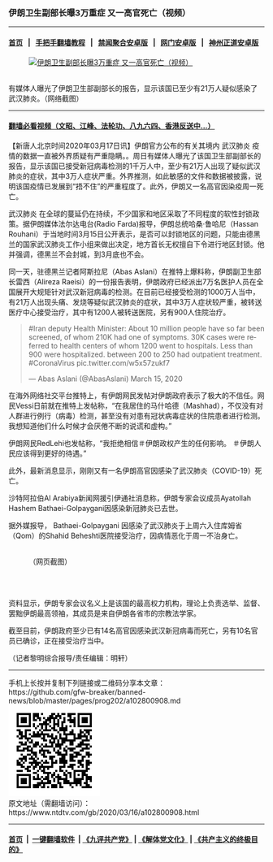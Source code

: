 ### 伊朗卫生副部长曝3万重症 又一高官死亡（视频）
------------------------

#### [首页](https://github.com/gfw-breaker/banned-news/blob/master/README.md) &nbsp;&nbsp;|&nbsp;&nbsp; [手把手翻墙教程](https://github.com/gfw-breaker/guides/wiki) &nbsp;&nbsp;|&nbsp;&nbsp; [禁闻聚合安卓版](https://github.com/gfw-breaker/bn-android) &nbsp;&nbsp;|&nbsp;&nbsp; [网门安卓版](https://github.com/oGate2/oGate) &nbsp;&nbsp;|&nbsp;&nbsp; [神州正道安卓版](https://github.com/SzzdOgate/update) 



<div><div class="featured_image">
 <a href="https://i.ntdtv.com/assets/uploads/2020/03/9a22921c305b18d1354acb291ef929ee.jpg" target="_blank">
  <figure>
   <img alt="伊朗卫生副部长曝3万重症 又一高官死亡（视频）" src="https://i.ntdtv.com/assets/uploads/2020/03/9a22921c305b18d1354acb291ef929ee-800x450.jpg"/>
  </figure><br/>
 </a>
 <span class="caption">
  有媒体人曝光了伊朗卫生部副部长的报告，显示该国已至少有21万人疑似感染了武汉肺炎。（网络截图）
 </span>
</div>
</div><hr/>

#### [翻墙必看视频（文昭、江峰、法轮功、八九六四、香港反送中...）](https://github.com/gfw-breaker/banned-news/blob/master/pages/link3.md)

<div><div class="post_content" itemprop="articleBody">
 <p>
  【新唐人北京时间2020年03月17日讯】伊朗官方公布的有关其境内
  <ok href="https://www.ntdtv.com/gb/武汉肺炎.htm">
   武汉肺炎
  </ok>
  疫情的数据一直被外界质疑有严重隐瞒。。周日有媒体人曝光了该国卫生部副部长的报告，显示该国已接受新冠病毒检测的1千万人中，至少有21万人出现了疑似武汉肺炎的症状，其中3万人症状严重。外界推测，如此敏感的文件和数据被披露，说明该国疫情已发展到“捂不住”的严重程度了。此外，伊朗又一名高官因染疫周一死亡。
 </p>
 <p>
  <ok href="https://www.ntdtv.com/gb/武汉肺炎.htm">
   武汉肺炎
  </ok>
  在全球的蔓延仍在持续，不少国家和地区采取了不同程度的软性封锁政策。据伊朗媒体法尔达电台(Radio Farda)报导，伊朗总统哈桑·鲁哈尼（Hassan Rouhani）于当地时间3月15日公开表示，是否可以封锁地区的问题，只能由德黑兰的国家武汉肺炎工作小组来做出决定，地方首长无权擅自下令进行地区封锁。他并强调，德黑兰不会封城，到3月底也不会。
 </p>
 <p>
  同一天，驻德黑兰记者阿斯拉尼（Abas Aslani）在推特上爆料称，伊朗副卫生部长雷西（Alireza Raeisi）的一份报告表明，伊朗政府已经派出7万名医护人员在全国展开大规矩针对武汉新冠病毒的检测。在目前已经接受检测的1000万人当中，有21万人出现头痛、发烧等疑似武汉肺炎的症状，其中3万人症状较严重，被转送医疗中心接受治疗，其中有1200人被转送医院，另有900人住院治疗。
 </p>
 <blockquote class="twitter-tweet" data-dnt="true" data-width="500">
  <p dir="ltr" lang="en">
   <ok href="https://twitter.com/hashtag/Iran?src=hash&amp;ref_src=twsrc%5Etfw">
    #Iran
   </ok>
   deputy Health Minister: About 10 million people have so far been screened, of whom 210K had one of symptoms. 30K cases were referred to health centers of whom 1200 went to hospitals. Less than 900 were hospitalized. between 200 to 250 had outpatient treatment.
   <ok href="https://twitter.com/hashtag/CoronaVirus?src=hash&amp;ref_src=twsrc%5Etfw">
    #CoronaVirus
   </ok>
   <ok href="https://t.co/w5x57zukf7">
    pic.twitter.com/w5x57zukf7
   </ok>
  </p>
  <p>
   — Abas Aslani (@AbasAslani)
   <ok href="https://twitter.com/AbasAslani/status/1239220955303555072?ref_src=twsrc%5Etfw">
    March 15, 2020
   </ok>
  </p>
 </blockquote>
 <p>
  <script async="" charset="utf-8" src="https://platform.twitter.com/widgets.js">
  </script>
 </p>
 <p>
  在海外网络社交平台推特上，有伊朗网民发帖对伊朗政府表示了极大的不信任。网民Vessi日前就在推特上发帖称，“在我居住的马什哈德（Mashhad），不仅没有对人群进行例行（病毒）检测，甚至没有对患有冠状病毒症状的住院患者进行检测。 我想知道他们什么时候才会厌倦不断的说谎和虚构。”
 </p>
 <p>
  伊朗网民RedLehi也发帖称，“我拒绝相信＃伊朗政权产生的任何影响。 ＃伊朗人民应该得到更好的待遇。”
 </p>
 <p>
  此外，最新消息显示，刚刚又有一名伊朗高官因感染了武汉肺炎（COVID-19）死亡。
 </p>
 <p>
  沙特阿拉伯Al Arabiya新闻网援引伊通社消息称，伊朗专家会议成员Ayatollah Hashem Bathaei-Golpaygani因感染新冠肺炎已去世。
 </p>
 <p>
  据外媒报导， Bathaei-Golpaygani 因感染了武汉肺炎于上周六入住库姆省（Qom）的Shahid Beheshti医院接受治疗，因病情恶化于周一不治身亡。
 </p>
 <figure class="wp-caption alignnone" id="attachment_102800910" style="width: 600px">
  <img alt="" class="size-medium wp-image-102800910" src="https://i.ntdtv.com/assets/uploads/2020/03/c04b7e3a96a00f2221a3aa4c88b194de-600x425.jpg">
   <br/><figcaption class="wp-caption-text">
    （网页截图）
   </figcaption><br/>
  </img>
 </figure><br/>
 <p>
  资料显示，伊朗专家会议名义上是该国的最高权力机构，理论上负责选举、监督、罢黜伊朗最高领袖，其成员是来自伊朗各省市的宗教法学家。
 </p>
 <p>
  截至目前，伊朗政府至少已有14名高官因感染武汉新冠病毒而死亡，另有10名官员已确诊，正在接受治疗当中。
 </p>
 <p>
  （记者黎明综合报导/责任编辑：明轩）
 </p>
 <div class="single_ad">
 </div>
</div>
</div>
<hr/>
手机上长按并复制下列链接或二维码分享本文章：<br/>
https://github.com/gfw-breaker/banned-news/blob/master/pages/prog202/a102800908.md <br/>
<a href='https://github.com/gfw-breaker/banned-news/blob/master/pages/prog202/a102800908.md'><img src='https://github.com/gfw-breaker/banned-news/blob/master/pages/prog202/a102800908.md.png'/></a> <br/>
原文地址（需翻墙访问）：https://www.ntdtv.com/gb/2020/03/16/a102800908.html


------------------------
#### [首页](https://github.com/gfw-breaker/banned-news/blob/master/README.md) &nbsp;|&nbsp; [一键翻墙软件](https://github.com/gfw-breaker/nogfw/blob/master/README.md) &nbsp;| [《九评共产党》](https://github.com/gfw-breaker/9ping.md/blob/master/README.md#九评之一评共产党是什么) | [《解体党文化》](https://github.com/gfw-breaker/jtdwh.md/blob/master/README.md) | [《共产主义的终极目的》](https://github.com/gfw-breaker/gczydzjmd.md/blob/master/README.md)


<img src='http://gfw-breaker.win/banned-news/pages/prog202/a102800908.md' width='0px' height='0px'/>